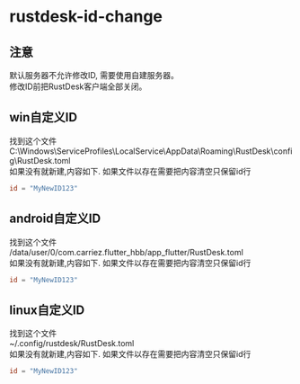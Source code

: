 # rustdesk-id-change

## 注意

默认服务器不允许修改ID, 需要使用自建服务器。<br>
修改ID前把RustDesk客户端全部关闭。<br>

## win自定义ID

找到这个文件<br>
C:\Windows\ServiceProfiles\LocalService\AppData\Roaming\RustDesk\config\RustDesk.toml<br>
如果没有就新建,内容如下. 如果文件以存在需要把内容清空只保留id行<br>

```toml
id = "MyNewID123"
```

## android自定义ID

找到这个文件<br>
/data/user/0/com.carriez.flutter_hbb/app_flutter/RustDesk.toml<br>
如果没有就新建,内容如下. 如果文件以存在需要把内容清空只保留id行<br>

```toml
id = "MyNewID123"
```

## linux自定义ID

找到这个文件<br>
~/.config/rustdesk/RustDesk.toml<br>
如果没有就新建,内容如下. 如果文件以存在需要把内容清空只保留id行<br>

```toml
id = "MyNewID123"
```
